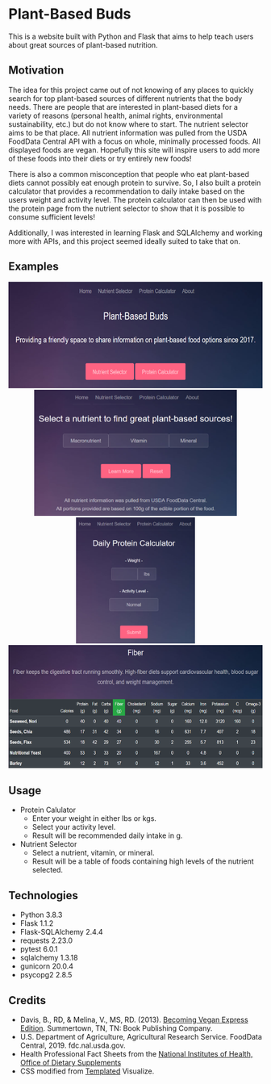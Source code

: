# Plant-Based Buds
This is a website built with Python and Flask that aims to help teach users about great sources of plant-based nutrition.

## Motivation
The idea for this project came out of not knowing of any places to quickly search for top plant-based sources of different nutrients that the body needs. There are people that are interested in plant-based diets for a variety of reasons (personal health, animal rights, environmental sustainability, etc.) but do not know where to start. The nutrient selector aims to be that place. All nutrient information was pulled from the USDA FoodData Central API with a focus on whole, minimally processed foods. All displayed foods are vegan. Hopefully this site will inspire users to add more of these foods into their diets or try entirely new foods!

There is also a common misconception that people who eat plant-based diets cannot possibly eat enough protein to survive. So, I also built a protein calculator that provides a recommendation to daily intake based on the users weight and activity level. The protein calculator can then be used with the protein page from the nutrient selector to show that it is possible to consume sufficient levels!

Additionally, I was interested in learning Flask and SQLAlchemy and working more with APIs, and this project seemed ideally suited to take that on.

## Examples
<div align='center'>
    <img width=638 height=211 src=https://github.com/dcribb19/plant-based-buds/blob/master/examples/home.png>
    <img width=402 height=250 src=https://github.com/dcribb19/plant-based-buds/blob/master/examples/nutrient_selector.png><img width=236 height=250 src=https://github.com/dcribb19/plant-based-buds/blob/master/examples/protein_calculator.png>
    <img width=638 height=244 src=https://github.com/dcribb19/plant-based-buds/blob/master/examples/fiber.png>
</div>

## Usage
- Protein Calulator
    - Enter your weight in either lbs or kgs.
    - Select your activity level.
    - Result will be recommended daily intake in g.
- Nutrient Selector
    - Select a nutrient, vitamin, or mineral.
    - Result will be a table of foods containing high levels of the nutrient selected.

## Technologies
- Python 3.8.3
- Flask 1.1.2
- Flask-SQLAlchemy 2.4.4
- requests 2.23.0
- pytest 6.0.1
- sqlalchemy 1.3.18
- gunicorn 20.0.4
- psycopg2 2.8.5

## Credits
- Davis, B., RD, &amp; Melina, V., MS, RD. (2013). [Becoming Vegan Express Edition](https://bookpubco.com/content/becoming-vegan-express-edition). Summertown, TN, TN: Book Publishing Company. 
- U.S. Department of Agriculture, Agricultural Research Service. FoodData Central, 2019. fdc.nal.usda.gov.
- Health Professional Fact Sheets from the [National Institutes of Health, Office of Dietary Supplements](https://ods.od.nih.gov/)
- CSS modified from [Templated](https://templated.co/) Visualize.